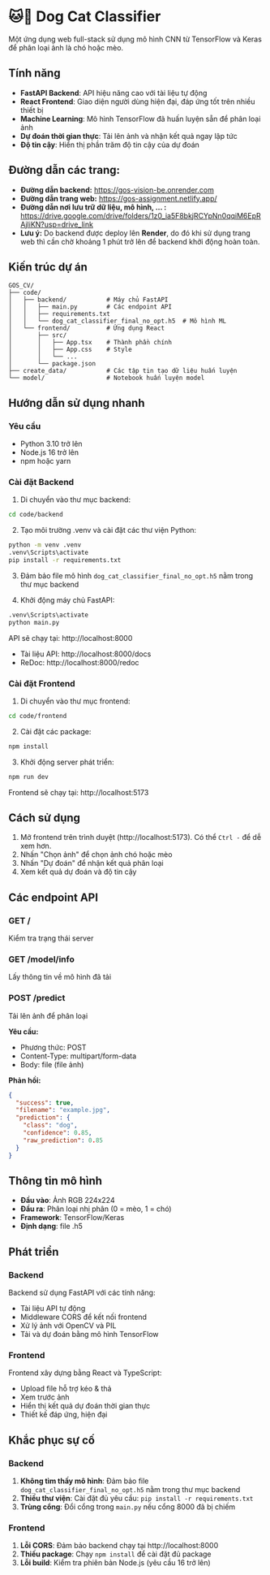 # 🐱🐶 Dog Cat Classifier

Một ứng dụng web full-stack sử dụng mô hình CNN từ TensorFlow và Keras để phân loại ảnh là chó hoặc mèo.

## Tính năng

- **FastAPI Backend**: API hiệu năng cao với tài liệu tự động
- **React Frontend**: Giao diện người dùng hiện đại, đáp ứng tốt trên nhiều thiết bị
- **Machine Learning**: Mô hình TensorFlow đã huấn luyện sẵn để phân loại ảnh
- **Dự đoán thời gian thực**: Tải lên ảnh và nhận kết quả ngay lập tức
- **Độ tin cậy**: Hiển thị phần trăm độ tin cậy của dự đoán

## Đường dẫn các trang:
- **Đường dẫn backend:** https://gos-vision-be.onrender.com
- **Đường dẫn trang web:** https://gos-assignment.netlify.app/
- **Đường dẫn nơi lưu trữ dữ liệu, mô hình, ... :** https://drive.google.com/drive/folders/1z0_ia5F8bkjRCYpNn0qqiM6EpRAjliKN?usp=drive_link
- **Lưu ý:** Do backend được deploy lên **Render**, do đó khi sử dụng trang web thì cần chờ khoảng 1 phút trở lên để backend khởi động hoàn toàn.

## Kiến trúc dự án

```
GOS_CV/
├── code/
│   ├── backend/           # Máy chủ FastAPI
│   │   ├── main.py        # Các endpoint API
│   │   ├── requirements.txt
│   │   └── dog_cat_classifier_final_no_opt.h5  # Mô hình ML
│   └── frontend/          # Ứng dụng React
│       ├── src/
│       │   ├── App.tsx    # Thành phần chính
│       │   ├── App.css    # Style
│       │   └── ...
│       └── package.json
├── create_data/           # Các tập tin tạo dữ liệu huấn luyện
└── model/                 # Notebook huấn luyện model

```

## Hướng dẫn sử dụng nhanh

### Yêu cầu

- Python 3.10 trở lên
- Node.js 16 trở lên
- npm hoặc yarn

### Cài đặt Backend

1. Di chuyển vào thư mục backend:
```bash
cd code/backend
```

2. Tạo môi trường .venv và cài đặt các thư viện Python:
```bash
python -m venv .venv
.venv\Scripts\activate
pip install -r requirements.txt
```

3. Đảm bảo file mô hình `dog_cat_classifier_final_no_opt.h5` nằm trong thư mục backend

4. Khởi động máy chủ FastAPI:
```bash
.venv\Scripts\activate
python main.py
```

API sẽ chạy tại: http://localhost:8000  
- Tài liệu API: http://localhost:8000/docs  
- ReDoc: http://localhost:8000/redoc

### Cài đặt Frontend

1. Di chuyển vào thư mục frontend:
```bash
cd code/frontend
```

2. Cài đặt các package:
```bash
npm install
```

3. Khởi động server phát triển:
```bash
npm run dev
```

Frontend sẽ chạy tại: http://localhost:5173

## Cách sử dụng

1. Mở frontend trên trình duyệt (http://localhost:5173). Có thể `Ctrl -` để dễ xem hơn. 
2. Nhấn "Chọn ảnh" để chọn ảnh chó hoặc mèo
3. Nhấn "Dự đoán" để nhận kết quả phân loại
4. Xem kết quả dự đoán và độ tin cậy

## Các endpoint API

### GET /
Kiểm tra trạng thái server

### GET /model/info
Lấy thông tin về mô hình đã tải

### POST /predict
Tải lên ảnh để phân loại

**Yêu cầu:**
- Phương thức: POST
- Content-Type: multipart/form-data
- Body: file (file ảnh)

**Phản hồi:**
```json
{
  "success": true,
  "filename": "example.jpg",
  "prediction": {
    "class": "dog",
    "confidence": 0.85,
    "raw_prediction": 0.85
  }
}
```

## Thông tin mô hình

- **Đầu vào**: Ảnh RGB 224x224
- **Đầu ra**: Phân loại nhị phân (0 = mèo, 1 = chó)
- **Framework**: TensorFlow/Keras
- **Định dạng**: file .h5

## Phát triển

### Backend

Backend sử dụng FastAPI với các tính năng:
- Tài liệu API tự động
- Middleware CORS để kết nối frontend
- Xử lý ảnh với OpenCV và PIL
- Tải và dự đoán bằng mô hình TensorFlow

### Frontend

Frontend xây dựng bằng React và TypeScript:
- Upload file hỗ trợ kéo & thả
- Xem trước ảnh
- Hiển thị kết quả dự đoán thời gian thực
- Thiết kế đáp ứng, hiện đại

## Khắc phục sự cố

### Backend

1. **Không tìm thấy mô hình**: Đảm bảo file `dog_cat_classifier_final_no_opt.h5` nằm trong thư mục backend
2. **Thiếu thư viện**: Cài đặt đủ yêu cầu: `pip install -r requirements.txt`
3. **Trùng cổng**: Đổi cổng trong `main.py` nếu cổng 8000 đã bị chiếm

### Frontend

1. **Lỗi CORS**: Đảm bảo backend chạy tại http://localhost:8000
2. **Thiếu package**: Chạy `npm install` để cài đặt đủ package
3. **Lỗi build**: Kiểm tra phiên bản Node.js (yêu cầu 16 trở lên)